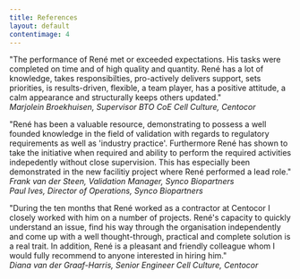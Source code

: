 ```yaml
---
title: References
layout: default
contentimage: 4
---
```


"The performance of Ren&eacute; met or exceeded expectations. His tasks were completed on time and of high quality and quantity. Ren&eacute; has a lot of knowledge, takes responsibilties, pro-actively delivers support, sets priorities, is results-driven, flexible, a team player, has a positive attitude, a calm appearance and structurally keeps others updated."   
_Marjolein Broekhuisen, Supervisor BTO CoE Cell Culture, Centocor_

"Ren&eacute; has been a valuable resource, demonstrating to possess a well founded knowledge in the field of validation with regards to regulatory requirements as well as 'industry practice'. Furthermore Ren&eacute; has shown to take the initiative when required and ability to perform the required activities indepedently without close supervision. This has especially been demonstrated in the new facilitiy project where Ren&eacute; performed a lead role."   
_Frank van der Steen, Validation Manager, Synco Biopartners_   
_Paul Ives, Director of Operations, Synco Biopartners_

"During the ten months that Ren&eacute; worked as a contractor at Centocor I closely worked with him on a number of projects. Ren&eacute;'s capacity to quickly understand an issue, find his way through the organisation independently and come up with a well thought-through, practical and complete solution is a real trait. In addition, Ren&eacute; is a pleasant and friendly colleague whom I would fully recommend to anyone interested in hiring him."   
_Diana van der Graaf-Harris, Senior Engineer Cell Culture, Centocor_

